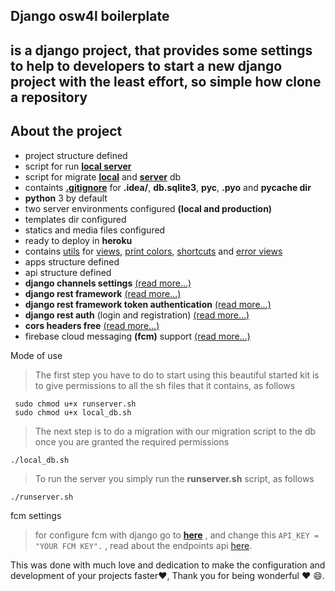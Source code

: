 
## **Django osw4l boilerplate** ##
## is a django project, that provides some settings to help to developers to start a new django project with the least effort, so simple how clone a repository ##

## About the project ##

 - project structure defined
 - script for run **[local server](https://github.com/0sw4l/django-simple-started-kit/blob/master/runserver.sh)**
 - script for migrate **[local](https://github.com/0sw4l/django-simple-started-kit/blob/master/local_db.sh)** and **[server](https://github.com/0sw4l/django-simple-started-kit/blob/master/server_db.sh)** db
 - containts **[.gitignore](https://github.com/0sw4l/django-simple-started-kit/blob/master/.gitignore)**  for **.idea/**, **db.sqlite3**, **pyc**, **.pyo** and **pycache dir**
 - **python** 3 by default
 - two server environments configured **(local and production)**
 - templates dir configured
 - statics and media files configured
 - ready to deploy in **heroku**
 - contains [utils](https://github.com/0sw4l/django-simple-started-kit/tree/master/apps/utils) for [views](https://github.com/0sw4l/django-simple-started-kit/blob/master/apps/utils/views.py), [print colors](https://github.com/0sw4l/django-simple-started-kit/blob/master/apps/utils/print_colors.py), [shortcuts](https://github.com/0sw4l/django-simple-started-kit/blob/master/apps/utils/shortcuts.py) and [error views](https://github.com/0sw4l/django-simple-started-kit/blob/master/apps/utils/errors.py)
 - apps structure defined
 - api structure defined
 - **django channels settings** [(read more...)](https://channels.readthedocs.io/en/stable/)
 - **django rest framework** [(read more...)](http://www.django-rest-framework.org/)
 - **django rest framework token authentication** [(read more...)](http://www.django-rest-framework.org/api-guide/authentication/#tokenauthentication)
 - **django rest auth** (login and registration) [(read more...)](http://django-rest-auth.readthedocs.io/en/latest/introduction.html)
 - **cors headers free** [(read more...)](https://github.com/ottoyiu/django-cors-headers/blob/master/README.rst)
 - firebase cloud messaging **(fcm)**  support [(read more...)](https://firebase.google.com/docs/cloud-messaging/server)

Mode of use

> The first step you have to do to start using this beautiful started kit is to give permissions to all the sh files that it contains, as follows

     sudo chmod u+x runserver.sh
     sudo chmod u+x local_db.sh

> The next step is to do a migration with our migration script to the db once you are granted the required permissions

    ./local_db.sh

> To run the server you simply run the **runserver.sh** script, as follows

    ./runserver.sh

fcm settings
> for configure fcm with django go to **[here](https://github.com/0sw4l/django-simple-started-kit/blob/master/apps/fcm/settings.py#L6)** , and change this `API_KEY = "YOUR FCM KEY".` , read about the endpoints api [here](https://github.com/naviens/django-fcm#docs).

This was done with much love and dedication to make the configuration and development of your projects faster❤️, Thank you for being wonderful ❤️ 😄.




